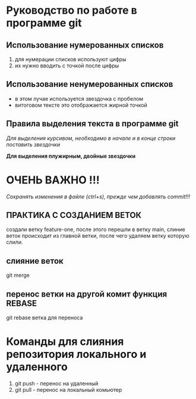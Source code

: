 # Руководство по работе в программе git

## Использование нумерованных списков

1. для нумерации списков используют цифры
2. их нужно вводить с точкой после цифры

## Использование ненумерованных списков

* в этом лучае используется звездочка с пробелом
* витоговом тексте это отображается жирной точкой

## Правила выделения текста в программе git

*Для выделения курсивом, необходимо в начале и в конце строки поставить звездочки*

**Для выделения плужирным, двойные звездочки**

# ОЧЕНЬ ВАЖНО !!!

*Сохранять изменения в файле (ctrl+s), прежде чем добавлять commit!!!*

## ПРАКТИКА С СОЗДАНИЕМ ВЕТОК

создали ветку feature-one, после этого перешли в ветку main, слиние веток происходит из главной ветки, после чего удаляем ветку которую слили.

## слияние веток 

git merge

##  перенос ветки на другой комит функция REBASE

git rebase ветка для переноса

# Команды для слияния репозитория локального и удаленного
1. git push - перенос на удаленный
2. git pull - перенос на локальный комьютер








